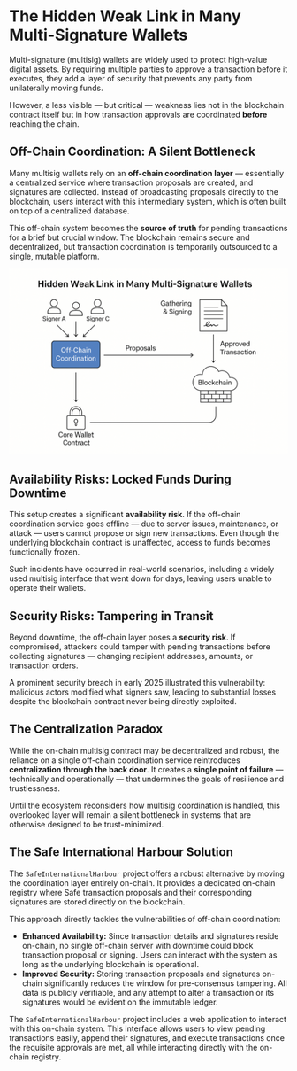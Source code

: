 # The Hidden Weak Link in Many Multi-Signature Wallets

Multi-signature (multisig) wallets are widely used to protect high-value digital assets. By requiring multiple parties to approve a transaction before it executes, they add a layer of security that prevents any party from unilaterally moving funds.

However, a less visible — but critical — weakness lies not in the blockchain contract itself but in how transaction approvals are coordinated **before** reaching the chain.

## Off-Chain Coordination: A Silent Bottleneck

Many multisig wallets rely on an **off-chain coordination layer** — essentially a centralized service where transaction proposals are created, and signatures are collected. Instead of broadcasting proposals directly to the blockchain, users interact with this intermediary system, which is often built on top of a centralized database.

This off-chain system becomes the **source of truth** for pending transactions for a brief but crucial window. The blockchain remains secure and decentralized, but transaction coordination is temporarily outsourced to a single, mutable platform.

<img src="assets/lifecycle.png" alt="Transaction Lifecycle" />

## Availability Risks: Locked Funds During Downtime

This setup creates a significant **availability risk**. If the off-chain coordination service goes offline — due to server issues, maintenance, or attack — users cannot propose or sign new transactions. Even though the underlying blockchain contract is unaffected, access to funds becomes functionally frozen.

Such incidents have occurred in real-world scenarios, including a widely used multisig interface that went down for days, leaving users unable to operate their wallets.

## Security Risks: Tampering in Transit

Beyond downtime, the off-chain layer poses a **security risk**. If compromised, attackers could tamper with pending transactions before collecting signatures — changing recipient addresses, amounts, or transaction orders.

A prominent security breach in early 2025 illustrated this vulnerability: malicious actors modified what signers saw, leading to substantial losses despite the blockchain contract never being directly exploited.

## The Centralization Paradox

While the on-chain multisig contract may be decentralized and robust, the reliance on a single off-chain coordination service reintroduces **centralization through the back door**. It creates a **single point of failure** — technically and operationally — that undermines the goals of resilience and trustlessness.

Until the ecosystem reconsiders how multisig coordination is handled, this overlooked layer will remain a silent bottleneck in systems that are otherwise designed to be trust-minimized.

## The Safe International Harbour Solution

The `SafeInternationalHarbour` project offers a robust alternative by moving the coordination layer entirely on-chain. It provides a dedicated on-chain registry where Safe transaction proposals and their corresponding signatures are stored directly on the blockchain.

This approach directly tackles the vulnerabilities of off-chain coordination:

*   **Enhanced Availability:** Since transaction details and signatures reside on-chain, no single off-chain server with downtime could block transaction proposal or signing. Users can interact with the system as long as the underlying blockchain is operational.
*   **Improved Security:** Storing transaction proposals and signatures on-chain significantly reduces the window for pre-consensus tampering. All data is publicly verifiable, and any attempt to alter a transaction or its signatures would be evident on the immutable ledger.

The `SafeInternationalHarbour` project includes a web application to interact with this on-chain system. This interface allows users to view pending transactions easily, append their signatures, and execute transactions once the requisite approvals are met, all while interacting directly with the on-chain registry.
